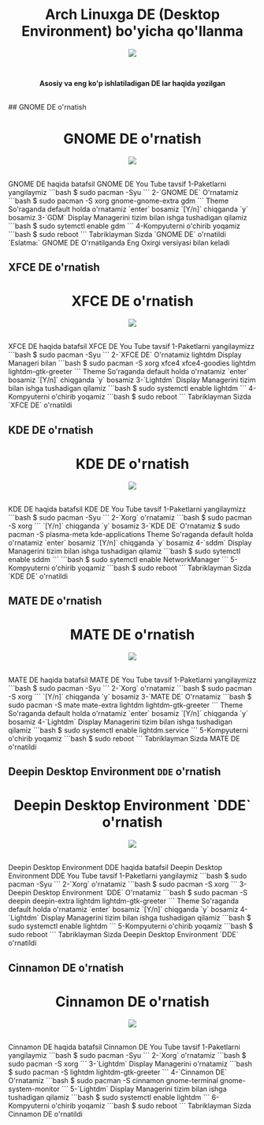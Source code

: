 <h1 align="center"> Arch Linuxga DE (Desktop Environment) bo'yicha qo'llanma </h1>
<p align="center"> <img src="https://github.com/ismoilovdevml/Arch-linux-DE/blob/master/Pictures/DE.jpg"/> </p>
<br>
<p align="center"> <b> Asosiy va eng ko'p ishlatiladigan DE lar haqida yozilgan </b> </p>
<br>
## GNOME DE o'rnatish
<h1 align="center"> GNOME DE o'rnatish</h1>
<p align="center"> <img src="https://github.com/ismoilovdevml/Arch-linux-DE/blob/master/Pictures/gnome.png"/> </p>
<br>
GNOME DE haqida batafsil
GNOME DE You Tube tavsif
1-Paketlarni yangilaymiz
```bash
$ sudo pacman -Syu
```
2-`GNOME DE` O'rnatamiz
```bash
$ sudo pacman -S xorg gnome-gnome-extra gdm
```
Theme So'raganda default holda o'rnatamiz `enter` bosamiz
`[Y/n]` chiqganda `y` bosamiz
3-`GDM` Display Managerini tizim bilan ishga tushadigan qilamiz
```bash
$ sudo sytemctl enable gdm
```
4-Kompyuterni o'chirib yoqamiz
```bash
$ sudo reboot
```
Tabriklayman Sizda `GNOME DE` o'rnatildi
`Eslatma:` GNOME DE O'rnatilganda Eng Oxirgi versiyasi bilan keladi

## XFCE DE o'rnatish
<h1 align="center"> XFCE DE o'rnatish </h1>
<p align="center"> <img src="https://github.com/ismoilovdevml/Arch-linux-DE/blob/master/Pictures/xfce.png"/> </p>
<br>
XFCE DE haqida batafsil
XFCE DE You Tube tavsif
1-Paketlarni yangilaymizz
```bash
$ sudo pacman -Syu
```
2-`XFCE DE` O'rnatamiz lightdm Display Manageri bilan 
```bash
$ sudo pacman -S xorg xfce4 xfce4-goodies lightdm lightdm-gtk-greeter
```
Theme So'raganda default holda o'rnatamiz `enter` bosamiz
`[Y/n]` chiqganda `y` bosamiz
3-`Lightdm` Display Managerini tizim bilan ishga tushadigan qilamiz
```bash
$ sudo systemctl enable lightdm
```
4-Kompyuterni o'chirib yoqamiz
```bash
$ sudo reboot
```
Tabriklayman Sizda `XFCE DE` o'rnatildi



## KDE DE o'rnatish
<h1 align="center"> KDE DE o'rnatish </h1>
<p align="center"> <img src="https://github.com/ismoilovdevml/Arch-linux-DE/blob/master/Pictures/kde.jpg"/> </p>
<br>
KDE DE haqida batafsil
KDE DE You Tube tavsif
1-Paketlarni yangilaymizz
```bash
$ sudo pacman -Syu
```
2-`Xorg` o'rnatamiz
```bash
$ sudo pacman -S xorg
```
`[Y/n]` chiqganda `y` bosamiz
3-`KDE DE` O'rnatamiz
$ sudo pacman -S plasma-meta kde-applications
Theme So'raganda default holda o'rnatamiz `enter` bosamiz
`[Y/n]` chiqganda `y` bosamiz
4-`sddm` Display Managerini tizim bilan ishga tushadigan qilamiz
```bash
$ sudo sytemctl enable sddm
```
```bash
$ sudo sytemctl enable NetworkManager
```
5-Kompyuterni o'chirib yoqamiz
```bash
$ sudo reboot
```
Tabriklayman Sizda `KDE DE` o'rnatildi






## MATE DE o'rnatish
<h1 align="center"> MATE DE o'rnatish </h1>
<p align="center"> <img src="https://github.com/ismoilovdevml/Arch-linux-DE/blob/master/Pictures/mate.png"/> </p>
<br>
MATE DE haqida batafsil
MATE DE You Tube tavsif
1-Paketlarni yangilaymizz
```bash
$ sudo pacman -Syu
```
2-`Xorg` o'rnatamiz
```bash
$ sudo pacman -S xorg
```
`[Y/n]` chiqganda `y` bosamiz
3-`MATE DE` O'rnatamiz
```bash
$ sudo pacman -S mate mate-extra lightdm lightdm-gtk-greeter
```
Theme So'raganda default holda o'rnatamiz `enter` bosamiz
`[Y/n]` chiqganda `y` bosamiz
4-`Lightdm` Display Managerini tizim bilan ishga tushadigan qilamiz
```bash
$ sudo systemctl enable lightdm.service
```
5-Kompyuterni o'chirib yoqamiz
```bash
$ sudo reboot
```
Tabriklayman Sizda MATE DE o'rnatildi





## Deepin Desktop Environment `DDE` o'rnatish
<h1 align="center"> Deepin Desktop Environment `DDE` o'rnatish </h1>
<p align="center"> <img src="https://github.com/ismoilovdevml/Arch-linux-DE/blob/master/Pictures/deepin.jpg"/> </p>
<br>
Deepin Desktop Environment DDE haqida batafsil
Deepin Desktop Environment DDE You Tube tavsif
1-Paketlarni yangilaymiz
```bash
$ sudo pacman -Syu
```
2-`Xorg` o'rnatamiz
```bash
$ sudo pacman -S xorg
```
3-Deepin Desktop Environment `DDE` O'rnatamiz
```bash
$ sudo pacman -S deepin deepin-extra lightdm lightdm-gtk-greeter
```
Theme So'raganda default holda o'rnatamiz `enter` bosamiz
`[Y/n]` chiqganda `y` bosamiz
4-`Lightdm` Display Managerini tizim bilan ishga tushadigan qilamiz
```bash
$ sudo systemctl enable lightdm
```
5-Kompyuterni o'chirib yoqamiz
```bash
$ sudo reboot
```
Tabriklayman Sizda Deepin Desktop Environment `DDE` o'rnatildi




## Cinnamon DE o'rnatish
<h1 align="center"> Cinnamon DE o'rnatish </h1>
<p align="center"> <img src="https://github.com/ismoilovdevml/Arch-linux-DE/blob/master/Pictures/cinnamon.jpg"/> </p>
<br>
Cinnamon DE haqida batafsil
Cinnamon DE You Tube tavsif
1-Paketlarni yangilaymiz
```bash
$ sudo pacman -Syu
```
2-`Xorg` o'rnatamiz
```bash
$ sudo pacman -S xorg
```
3-`Lightdm` Display Managerini o'rnatamiz
```bash
$ sudo pacman -S lightdm lightdm-gtk-greeter
```
4-`Cinnamon DE` O'rnatamiz
```bash
$ sudo pacman -S cinnamon gnome-terminal gnome-system-monitor
```
5-`Lightdm` Display Managerini tizim bilan ishga tushadigan qilamiz
```bash
$ sudo systemctl enable lightdm
```
6-Kompyuterni o'chirib yoqamiz
```bash
$ sudo reboot
```
Tabriklayman Sizda Cinnamon DE o'rnatildi
